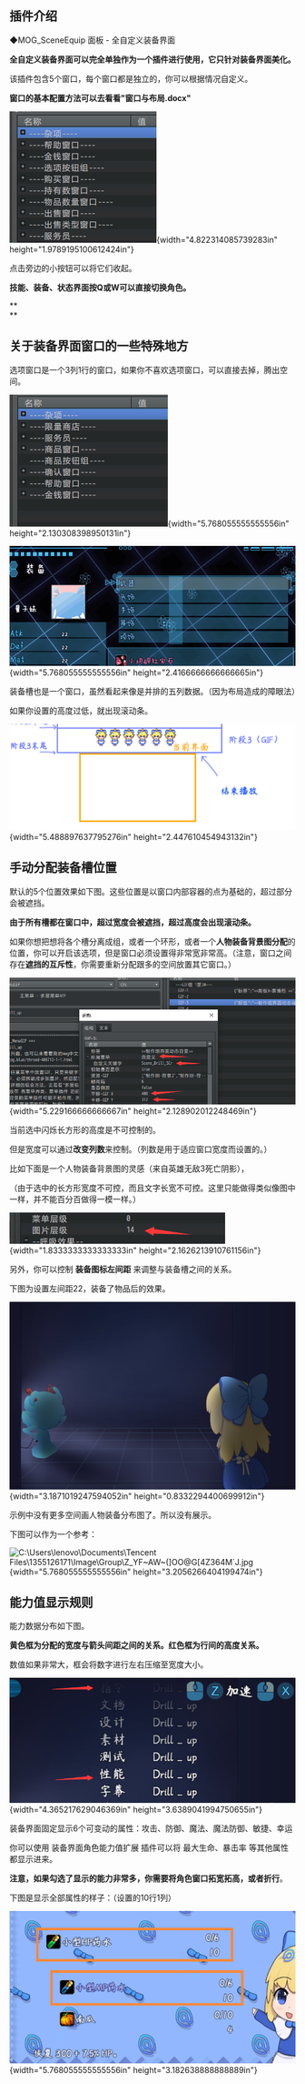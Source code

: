 ## **插件介绍**

◆MOG_SceneEquip 面板 - 全自定义装备界面

**全自定义装备界面可以完全单独作为一个插件进行使用，它只针对装备界面美化。**

该插件包含5个窗口，每个窗口都是独立的，你可以根据情况自定义。

**窗口的基本配置方法可以去看看"窗口与布局.docx"**

![](./MediaFolder/media/image1.png){width="4.822314085739283in"
height="1.9789195100612424in"}

点击旁边的小按钮可以将它们收起。

**技能、装备、状态界面按Q或W可以直接切换角色。**

**\
**

## **关于装备界面窗口的一些特殊地方**

选项窗口是一个3列1行的窗口，如果你不喜欢选项窗口，可以直接去掉，腾出空间。

![](./MediaFolder/media/image2.png){width="5.768055555555556in"
height="2.130308398950131in"}

![](./MediaFolder/media/image3.png){width="5.768055555555556in"
height="2.4166666666666665in"}

装备槽也是一个窗口，虽然看起来像是并排的五列数据。（因为布局造成的障眼法）

如果你设置的高度过低，就出现滚动条。

![](./MediaFolder/media/image4.png){width="5.488897637795276in"
height="2.447610454943132in"}

## **手动分配装备槽位置**

默认的5个位置效果如下图。这些位置是以窗口内部容器的点为基础的，超过部分会被遮挡。

**由于所有槽都在窗口中，超过宽度会被遮挡，超过高度会出现滚动条。**

如果你想把想将各个槽分离成组，或者一个环形，或者一个**人物装备背景图分配**的位置，你可以开启该选项，但是窗口必须设置得非常宽非常高。（注意，窗口之间存在**遮挡的互斥性**，你需要重新分配跟多的空间放置其它窗口。）

![](./MediaFolder/media/image5.png){width="5.229166666666667in"
height="2.128902012248469in"}

当前选中闪烁长方形的高度是不可控制的。

但是宽度可以通过**改变列数**来控制。（列数是用于适应窗口宽度而设置的。）

比如下面是一个人物装备背景图的灵感（来自英雄无敌3死亡阴影），

（由于选中的长方形宽度不可控，而且文字长宽不可控。这里只能做得类似像图中一样，并不能百分百做得一模一样。）

![](./MediaFolder/media/image6.png){width="1.8333333333333333in"
height="2.1626213910761156in"}

另外，你可以控制 **装备图标左间距** 来调整与装备槽之间的关系。

下图为设置左间距22，装备了物品后的效果。

![](./MediaFolder/media/image7.png){width="3.1871019247594052in"
height="0.8332294400699912in"}

示例中没有更多空间画人物装备分布图了。所以没有展示。

下图可以作为一个参考：

![C:\\Users\\lenovo\\Documents\\Tencent
Files\\1355126171\\Image\\Group\\Z_YF\~AW\~(\]OO\@G\[4Z364M\`J.jpg](./MediaFolder/media/image8.jpeg){width="5.768055555555556in"
height="3.2056266404199474in"}

## **能力值显示规则**

能力数据分布如下图。

**黄色框为分配的宽度与箭头间距之间的关系。红色框为行间的高度关系。**

数值如果非常大，框会将数字进行左右压缩至宽度大小。

![](./MediaFolder/media/image9.png){width="4.365217629046369in"
height="3.6389041994750655in"}

装备界面固定显示6个可变动的属性：攻击、防御、魔法、魔法防御、敏捷、幸运

你可以使用 装备界面角色能力值扩展 插件可以将 最大生命、暴击率
等其他属性都显示进来。

**注意，如果勾选了显示的能力非常多，你需要将角色窗口拓宽拓高，或者折行**。

下图是显示全部属性的样子：（设置的10行1列）

![](./MediaFolder/media/image10.png){width="5.768055555555556in"
height="3.182638888888889in"}
